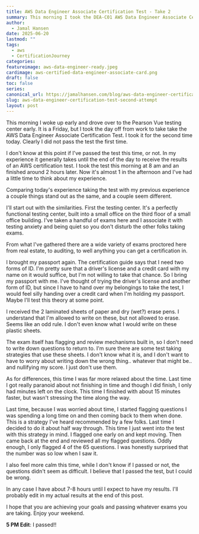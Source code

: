 ```yaml
---
title: AWS Data Engineer Associate Certification Test - Take 2
summary: This morning I took the DEA-C01 AWS Data Engineer Associate Certification Test for the second time. I haven't gotten my results yet, but am jotting down my thoughts on the second attempt
author:
  - Jamal Hansen
date: 2025-06-20
lastmod: ""
tags:
  - aws
  - CertificationJourney
categories:
featureimage: aws-data-engineer-ready.jpeg
cardimage: aws-certified-data-engineer-associate-card.png
draft: false
toc: false
series:
canonical_url: https://jamalhansen.com/blog/aws-data-engineer-certification-test-take-2
slug: aws-data-engineer-certification-test-second-attempt
layout: post
---
```


This morning I woke up early and drove over to the Pearson Vue testing center early. It is a Friday, but I took the day off from work to take take the AWS Data Engineer Associate Certification Test. I took it for the second time today. Clearly I did not pass the test the first time.

I don't know at this point if I've passed the test this time, or not. In my experience it generally takes until the end of the day to receive the results of an AWS certification test. I took the test this morning at 8 am and an finished around 2 hours later. Now it's almost 1 in the afternoon and I've had a little time to think about my experience.

Comparing today's experience taking the test with my previous experience a couple things stand out as the same, and a couple seem different.

I'll start out with the similarities. First the testing center. It's a perfectly functional testing center, built into a small office on the third floor of a small office building. I've taken a handful of exams here and I associate it with testing anxiety and being quiet so you don't disturb the other folks taking exams.

From what I've gathered there are a wide variety of exams proctored here from real estate, to auditing, to well anything you can get a certification in.

I brought my passport again. The certification guide says that I need two forms of ID. I'm pretty sure that a driver's license and a credit card with my name on it would suffice, but I'm not willing to take that chance. So I bring my passport with me. I've thought of trying the driver's license and another form of ID, but since I have to hand over my belongings to take the test, I would feel silly handing over a credit card when I'm holding my passport. Maybe I'll test this theory at some point.

I received the 2 laminated sheets of paper and dry (wet?) erase pens. I understand that I'm allowed to write on these, but not allowed to erase. Seems like an odd rule. I don't even know what I would write on these plastic sheets.

The exam itself has flagging and review mechanisms built in, so I don't need to write down questions to return to. I'm sure there are some test taking strategies that use these sheets. I don't know what it is, and I don't want to have to worry about writing down the wrong thing.. whatever that might be.. and nullifying my score. I just don't use them.

As for differences, this time I was far more relaxed about the time. Last time I got really paranoid about not finishing in time and though I did finish, I only had minutes left on the clock. This time I finished with about 15 minutes faster, but wasn't stressing the time along the way.

Last time, because I was worried about time, I started flagging questions I was spending a long time on and then coming back to them when done. This is a strategy I've heard recommended by a few folks. Last time I decided to do it about half way through. This time I just went into the test with this strategy in mind. I flagged one early on and kept moving. Then came back at the end and reviewed all my flagged questions. Oddly enough, I only flagged 4 of the 65 questions. I was honestly surprised that the number was so low when I saw it.

I also feel more calm this time, while I don't know if I passed or not, the questions didn't seem as difficult. I believe that I passed the test, but I could be wrong.

In any case I have about 7-8 hours until I expect to have my results. I'll probably edit in my actual results at the end of this post.

I hope that you are achieving your goals and passing whatever exams you are taking. Enjoy your weekend.

**5 PM Edit**: I passed!!
